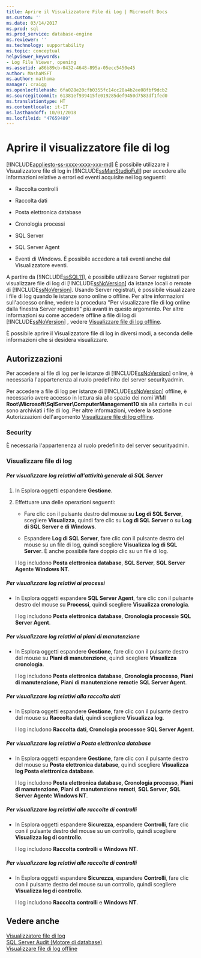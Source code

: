 ```yaml
---
title: Aprire il Visualizzatore File di Log | Microsoft Docs
ms.custom: ''
ms.date: 03/14/2017
ms.prod: sql
ms.prod_service: database-engine
ms.reviewer: ''
ms.technology: supportability
ms.topic: conceptual
helpviewer_keywords:
- Log File Viewer, opening
ms.assetid: a86b89cb-0432-4648-895a-05ecc5450e45
author: MashaMSFT
ms.author: mathoma
manager: craigg
ms.openlocfilehash: 6fa028e20cfb0355fc14cc28a4b2ee08fbf9dcb2
ms.sourcegitcommit: 61381ef939415fe019285def9450d7583df1fed0
ms.translationtype: HT
ms.contentlocale: it-IT
ms.lasthandoff: 10/01/2018
ms.locfileid: "47659489"
---
```

# <a name="open-log-file-viewer"></a>Aprire il visualizzatore file di log
[!INCLUDE[appliesto-ss-xxxx-xxxx-xxx-md](../../includes/appliesto-ss-xxxx-xxxx-xxx-md.md)]
  È possibile utilizzare il Visualizzatore file di log in [!INCLUDE[ssManStudioFull](../../includes/ssmanstudiofull-md.md)] per accedere alle informazioni relative a errori ed eventi acquisite nei log seguenti:  
  
-   Raccolta controlli  
  
-   Raccolta dati  
  
-   Posta elettronica database  
  
-   Cronologia processi  
  
-   SQL Server  
  
-   SQL Server Agent  
  
-   Eventi di Windows. È possibile accedere a tali eventi anche dal Visualizzatore eventi.  
  
 A partire da [!INCLUDE[ssSQL11](../../includes/sssql11-md.md)], è possibile utilizzare Server registrati per visualizzare file di log di [!INCLUDE[ssNoVersion](../../includes/ssnoversion-md.md)] da istanze locali o remote di [!INCLUDE[ssNoVersion](../../includes/ssnoversion-md.md)]. Usando Server registrati, è possibile visualizzare i file di log quando le istanze sono online o offline. Per altre informazioni sull'accesso online, vedere la procedura "Per visualizzare file di log online dalla finestra Server registrati" più avanti in questo argomento. Per altre informazioni su come accedere offline a file di log di [!INCLUDE[ssNoVersion](../../includes/ssnoversion-md.md)] , vedere [Visualizzare file di log offline](../../relational-databases/logs/view-offline-log-files.md).  
  
 È possibile aprire il Visualizzatore file di log in diversi modi, a seconda delle informazioni che si desidera visualizzare.  
  
##  <a name="BeforeYouBegin"></a> Autorizzazioni  
 Per accedere ai file di log per le istanze di [!INCLUDE[ssNoVersion](../../includes/ssnoversion-md.md)] online, è necessaria l'appartenenza al ruolo predefinito del server securityadmin.  
  
 Per accedere a file di log per istanze di [!INCLUDE[ssNoVersion](../../includes/ssnoversion-md.md)] offline, è necessario avere accesso in lettura sia allo spazio dei nomi WMI **Root\Microsoft\SqlServer\ComputerManagement10** sia alla cartella in cui sono archiviati i file di log. Per altre informazioni, vedere la sezione Autorizzazioni dell'argomento [Visualizzare file di log offline](../../relational-databases/logs/view-offline-log-files.md).  
  
### <a name="security"></a>Security  
 È necessaria l'appartenenza al ruolo predefinito del server securityadmin.  
  
### <a name="view-log-files"></a>Visualizzare file di log  
  
##### <a name="to-view-logs-that-are-related-to-general-sql-server-activity"></a>Per visualizzare log relativi all'attività generale di SQL Server  
  
1.  In Esplora oggetti espandere **Gestione**.  
  
2.  Effettuare una delle operazioni seguenti:  
  
    -   Fare clic con il pulsante destro del mouse su **Log di SQL Server**, scegliere **Visualizza**, quindi fare clic su **Log di SQL Server** o su **Log di SQL Server e di Windows**.  
  
    -   Espandere **Log di SQL Server**, fare clic con il pulsante destro del mouse su un file di log, quindi scegliere **Visualizza log di SQL Server**. È anche possibile fare doppio clic su un file di log.  
  
     I log includono **Posta elettronica database**, **SQL Server**, **SQL Server Agent**e **Windows NT**.  
  
##### <a name="to-view-logs-that-are-related-to-jobs"></a>Per visualizzare log relativi ai processi  
  
-   In Esplora oggetti espandere **SQL Server Agent**, fare clic con il pulsante destro del mouse su **Processi**, quindi scegliere **Visualizza cronologia**.  
  
     I log includono **Posta elettronica database**, **Cronologia processi**e **SQL Server Agent**.  
  
##### <a name="to-view-logs-that-are-related-to-maintenance-plans"></a>Per visualizzare log relativi ai piani di manutenzione  
  
-   In Esplora oggetti espandere **Gestione**, fare clic con il pulsante destro del mouse su **Piani di manutenzione**, quindi scegliere **Visualizza cronologia**.  
  
     I log includono **Posta elettronica database**, **Cronologia processo**, **Piani di manutenzione**, **Piani di manutenzione remoti**e **SQL Server Agent**.  
  
##### <a name="to-view-logs-that-are-related-to-data-collection"></a>Per visualizzare log relativi alla raccolta dati  
  
-   In Esplora oggetti espandere **Gestione**, fare clic con il pulsante destro del mouse su **Raccolta dati**, quindi scegliere **Visualizza log**.  
  
     I log includono **Raccolta dati**, **Cronologia processo**e **SQL Server Agent**.  
  
##### <a name="to-view-logs-that-are-related-to-database-mail"></a>Per visualizzare log relativi a Posta elettronica database  
  
-   In Esplora oggetti espandere **Gestione**, fare clic con il pulsante destro del mouse su **Posta elettronica database**, quindi scegliere **Visualizza log Posta elettronica database**.  
  
     I log includono **Posta elettronica database, Cronologia processo**, **Piani di manutenzione**, **Piani di manutenzione remoti**, **SQL Server**, **SQL Server Agent**e **Windows NT**.  
  
##### <a name="to-view-logs-that-are-related-to-audits-collections"></a>Per visualizzare log relativi alle raccolte di controlli  
  
-   In Esplora oggetti espandere **Sicurezza**, espandere **Controlli**, fare clic con il pulsante destro del mouse su un controllo, quindi scegliere **Visualizza log di controllo**.  
  
     I log includono **Raccolta controlli** e **Windows NT**.  
  
##### <a name="to-view-logs-that-are-related-to-audits-collections"></a>Per visualizzare log relativi alle raccolte di controlli  
  
-   In Esplora oggetti espandere **Sicurezza**, espandere **Controlli**, fare clic con il pulsante destro del mouse su un controllo, quindi scegliere **Visualizza log di controllo**.  
  
     I log includono **Raccolta controlli** e **Windows NT**.  
  
## <a name="see-also"></a>Vedere anche  
 [Visualizzatore file di log](../../relational-databases/logs/log-file-viewer.md)   
 [SQL Server Audit &#40;Motore di database&#41;](../../relational-databases/security/auditing/sql-server-audit-database-engine.md)   
 [Visualizzare file di log offline](../../relational-databases/logs/view-offline-log-files.md)  
  
  
